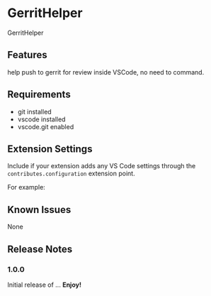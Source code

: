 # GerritHelper

GerritHelper

## Features

help push to gerrit for review inside VSCode, no need to command.

## Requirements

- git installed
- vscode installed
- vscode.git enabled

## Extension Settings

Include if your extension adds any VS Code settings through the `contributes.configuration` extension point.

For example:


## Known Issues

None
## Release Notes

### 1.0.0

Initial release of ...
**Enjoy!**
